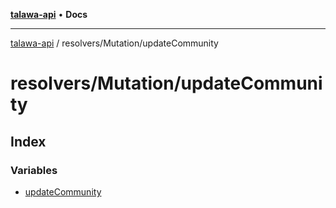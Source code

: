 [**talawa-api**](../../../README.md) • **Docs**

***

[talawa-api](../../../modules.md) / resolvers/Mutation/updateCommunity

# resolvers/Mutation/updateCommunity

## Index

### Variables

- [updateCommunity](variables/updateCommunity.md)
